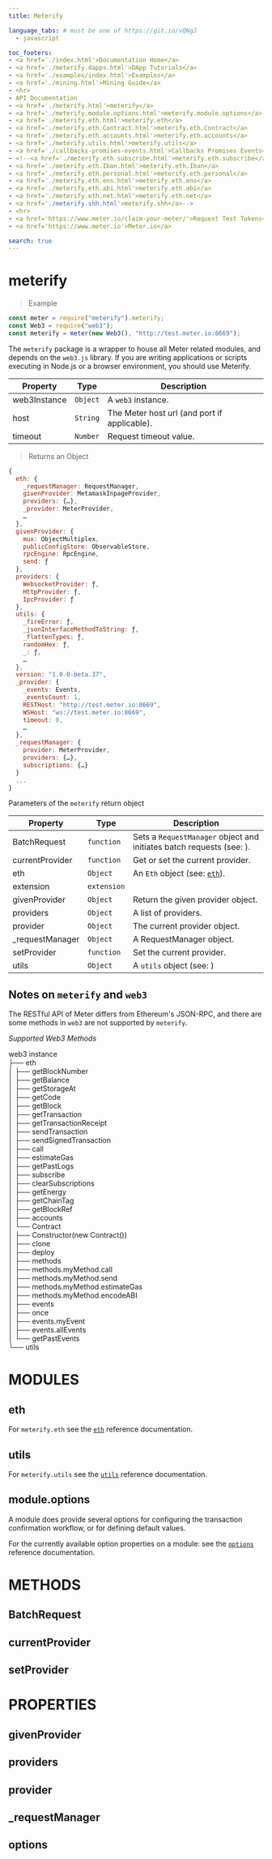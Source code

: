 ```yaml
---
title: Meterify

language_tabs: # must be one of https://git.io/vQNgJ
  - javascript

toc_footers:
- <a href='./index.html'>Documentation Home</a>
- <a href='./meterify.dapps.html'>DApp Tutorials</a>
- <a href='./examples/index.html'>Examples</a>
- <a href='./mining.html'>Mining Guide</a>
- <hr>
- API Documentation
- <a href='./meterify.html'>meterify</a>
- <a href='./meterify.module.options.html'>meterify.module.options</a>
- <a href='./meterify.eth.html'>meterify.eth</a>
- <a href='./meterify.eth.Contract.html'>meterify.eth.Contract</a>
- <a href='./meterify.eth.accounts.html'>meterify.eth.accounts</a>
- <a href='./meterify.utils.html'>meterify.utils</a>
- <a href='./callbacks-promises-events.html'>Callbacks Promises Events</a>
- <!--<a href='./meterify.eth.subscribe.html'>meterify.eth.subscribe</a>
- <a href='./meterify.eth.Iban.html'>meterify.eth.Iban</a>
- <a href='./meterify.eth.personal.html'>meterify.eth.personal</a>
- <a href='./meterify.eth.ens.html'>meterify.eth.ens</a>
- <a href='./meterify.eth.abi.html'>meterify.eth.abi</a>
- <a href='./meterify.eth.net.html'>meterify.eth.net</a>
- <a href='./meterify.shh.html'>meterify.shh</a>-->
- <hr>  
- <a href='https://www.meter.io/claim-your-meter/'>Request Test Tokens</a>
- <a href='https://www.meter.io'>Meter.io</a>

search: true
---
```


# meterify

> Example

```javascript
const meter = require("meterify").meterify;
const Web3 = require("web3");
const meterify = meter(new Web3(), "http://test.meter.io:8669");
```

The `meterify` package is a wrapper to house all Meter related modules, and depends on the `web3.js` library. If you are writing applications or scripts executing in Node.js or a browser environment, you should use Meterify.

Property | Type | Description
--------- | ------- | -----------
web3Instance | `Object` | A `web3` instance.
host | `String` | The Meter host url (and port if applicable).
timeout | `Number` | Request timeout value.

> Returns an Object

```javascript
{
  eth: {
    _requestManager: RequestManager,
    givenProvider: MetamaskInpageProvider,
    providers: {…},
    _provider: MeterProvider, 
    …
  },
  givenProvider: {
    mux: ObjectMultiplex,
    publicConfigStore: ObservableStore,
    rpcEngine: RpcEngine,
    send: ƒ
  },
  providers: {
    WebsocketProvider: ƒ,
    HttpProvider: ƒ,
    IpcProvider: ƒ
  },
  utils: {
    _fireError: ƒ,
    _jsonInterfaceMethodToString: ƒ,
    _flattenTypes: ƒ,
    randomHex: ƒ,
    _: ƒ, 
    …
  },
  version: "1.0.0-beta.37",
  _provider: {
    _events: Events,
    _eventsCount: 1,
    RESTHost: "http://test.meter.io:8669",
    WSHost: "ws://test.meter.io:8669",
    timeout: 0, 
    …
  },
  _requestManager: {
    provider: MeterProvider,
    providers: {…},
    subscriptions: {…}
  }
  ...
}
```

Parameters of the `meterify` return object

Property | Type | Description
--------- | ------- | -----------
BatchRequest | `function` |  Sets a `RequestManager` object and initiates batch requests (see: ).
currentProvider | `function` | Get or set the current provider.
eth | `Object` | An `Eth` object (see: [`eth`](meterify.eth.html)).
extension | `extension` |
givenProvider | `Object` | Return the given provider object.
providers | `Object` | A list of providers.
provider | `Object` | The current provider object.
\_requestManager | `Object` | A RequestManager object.
setProvider | `function` | Set the current provider.
utils | `Object` |  A `utils` object (see: )

## Notes on `meterify` and `web3`

The RESTful API of Meter differs from Ethereum's JSON-RPC, and there are some methods in `web3` are not supported by `meterify`.

_Supported Web3 Methods_

web3 instance<br/>
├── eth<br/>
│   ├── getBlockNumber<br/>
│   ├── getBalance<br/>
│   ├── getStorageAt<br/>
│   ├── getCode<br/>
│   ├── getBlock<br/>
│   ├── getTransaction<br/>
│   ├── getTransactionReceipt<br/>
│   ├── sendTransaction<br/>
│   ├── sendSignedTransaction<br/>
│   ├── call<br/>
│   ├── estimateGas<br/>
│   ├── getPastLogs<br/>
│   ├── subscribe<br/>
│   ├── clearSubscriptions<br/>
│   ├── getEnergy<br/>
│   ├── getChainTag<br/>
│   ├── getBlockRef<br/>
│   ├── accounts<br/>
│   └── Contract<br/>
│       ├── Constructor(new Contract())<br/>
│       ├── clone<br/>
│       ├── deploy<br/>
│       ├── methods<br/>
│       ├── methods.myMethod.call<br/>
│       ├── methods.myMethod.send<br/>
│       ├── methods.myMethod.estimateGas<br/>
│       ├── methods.myMethod.encodeABI<br/>
│       ├── events<br/>
│       ├── once<br/>
│       ├── events.myEvent<br/>
│       ├── events.allEvents<br/>
│       └── getPastEvents<br/>
└── utils<br/>

# MODULES

## eth

For `meterify.eth` see the [`eth`](meterify.eth.html) reference documentation.

<!--## shh

For `meterify.shh` see the [`shh`](meterify.shh.html) reference documentation.-->

## utils

For `meterify.utils` see the [`utils`](meterify.utils.html) reference documentation.

## module.options

A module does provide several options for configuring the transaction confirmation workflow, or for defining default values.

For the currently available option properties on a module: see the [`options`](meterify.module.options.html) reference documentation.

# METHODS

## BatchRequest

## currentProvider

## setProvider

# PROPERTIES

## givenProvider

## providers

## provider

## \_requestManager

## options
